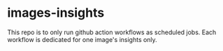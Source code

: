 # images-insights
This repo is to only run github action workflows as scheduled jobs. Each workflow is dedicated for one image's insights only.
